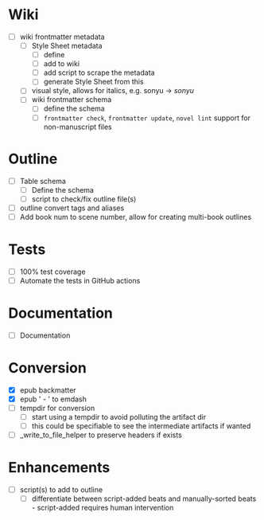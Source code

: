# Wiki
- [ ] wiki frontmatter metadata
  - [ ] Style Sheet metadata
    - [ ] define
    - [ ] add to wiki
    - [ ] add script to scrape the metadata
    - [ ] generate Style Sheet from this
  - [ ] visual style, allows for italics, e.g. sonyu -> *sonyu*
  - [ ] wiki frontmatter schema
    - [ ] define the schema
    - [ ] `frontmatter check`, `frontmatter update`, `novel lint` support for non-manuscript files

# Outline
- [ ] Table schema
  - [ ] Define the schema
  - [ ] script to check/fix outline file(s)
- [ ] outline convert tags and aliases
- [ ] Add book num to scene number, allow for creating multi-book outlines

# Tests
- [ ] 100% test coverage
- [ ] Automate the tests in GitHub actions

# Documentation
- [ ] Documentation

# Conversion
- [X] epub backmatter
- [X] epub ' - ' to emdash
- [ ] tempdir for conversion
  - [ ] start using a tempdir to avoid polluting the artifact dir
  - [ ] this could be specifiable to see the intermediate artifacts if wanted
- [ ] _write_to_file_helper to preserve headers if exists

# Enhancements
- [ ] script(s) to add to outline
  - [ ] differentiate between script-added beats and manually-sorted beats - script-added requires human intervention
